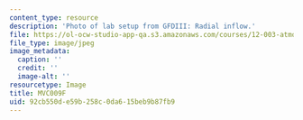 ```yaml
---
content_type: resource
description: 'Photo of lab setup from GFDIII: Radial inflow.'
file: https://ol-ocw-studio-app-qa.s3.amazonaws.com/courses/12-003-atmosphere-ocean-and-climate-dynamics-fall-2008/92cb550de59b258c0da615beb9b87fb9_MVC009F.jpg
file_type: image/jpeg
image_metadata:
  caption: ''
  credit: ''
  image-alt: ''
resourcetype: Image
title: MVC009F
uid: 92cb550d-e59b-258c-0da6-15beb9b87fb9
---
```


